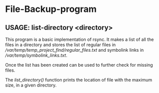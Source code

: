 # File-Backup-program
## USAGE: list-directory \<directory\>

This program is a basic implementation of rsync. It makes a list of all the files in a directory and stores the list of regular
files in */var/temp/temp_project_find/regular_files.txt* and symbolink links in */var/temp/symbolink_links.txt*.

Once the list has been created can be used to further check for missing files.

The *list_directory()* function prints the location of file with the maximum size, in a given directory.
